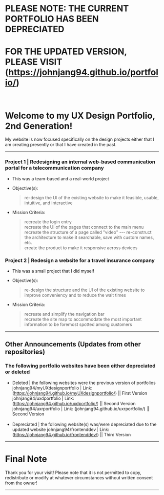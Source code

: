 # PLEASE NOTE: THE CURRENT PORTFOLIO HAS BEEN DEPRECIATED<br/>
# FOR THE UPDATED VERSION, PLEASE VISIT (https://johnjang94.github.io/portfolio/)<br/><br/>
# Welcome to my UX Design Portfolio, 2nd Generation!

My website is now focused specifically on the design projects either that I am creating presently or that I have created in the past.

---
### Project 1 | Redesigning an internal web-based communication portal for a telecommunication company

- This was a team-based and a real-world project
  <br/>
* Objective(s):<br/>
  > re-design the UI of the existing website to make it feasible, usable, intuitive, and interactive
* Mission Criteria:<br/>
  > recreate the login entry<br/>
  > recreate the UI of the pages that connect to the main menu<br/>
  > recreate the structure of a page called "video" --- re-construct the architecture to make it searchable, save with custom names, etc.<br/>
  > create the product to make it responsive across devices

### Project 2 | Redesign a website for a travel insurance company

- This was a small project that I did myself
  <br/>
* Objective(s):<br/>
  > re-design the structure and the UI of the existing website to improve conveniency and to reduce the wait times
* Mission Criteria:<br/>
  > recreate and simplify the navigation bar<br/>
  > recreate the site map to accommodate the most important information to be foremost spotted among customers

---

## Other Announcements (Updates from other repositories)

### The following portfolio websites have been either depreciated or deleted

- Deleted | the following websites were the previous version of portfolios
  johnjang94/myUXdesignportfolio | Link: (https://johnjang94.github.io/myUXdesignportfolio/) || First Version
  johnjang94/uxdportfolio | Link: (https://johnjang94.github.io/uxdportfolio/) || Second Version
  johnjang94/uxrportfolio | Link: (johnjang94.github.io/uxrportfolio/) || Second Version
  <br/><br/>
- Depreciated | the following website(s) was/were depreciated due to the updated website
  johnjang94/frontenddev | Link: (https://johnjang94.github.io/frontenddev/) || Third Version

---

# Final Note

Thank you for your visit!
Please note that it is not permitted to copy, redistribute or modify at whatever circumstances without written consent from the owner!

---
